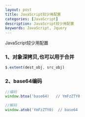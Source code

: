 ```yaml
---
layout: post
title: JavaScript较少用配置
categories: [JavaScript]
description: JavaScript较少用配置
keywords: JavaScript, Jquery
---
```


JavaScript较少用配置

### 1、对象深拷贝,也可以用于合并
```js
$.extent(dest_obj, src_obj)
```

### 2、base64编码
```js
//编码
window.btoa('base64)   // YmFzZTY0

//解码
window.atob('YmFzZTY0)  // base64
```